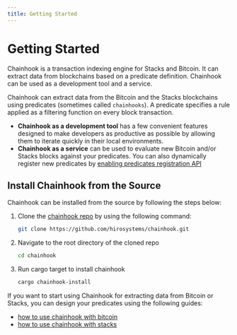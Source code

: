 ```yaml
---
title: Getting Started
---
```


# Getting Started

Chainhook is a transaction indexing engine for Stacks and Bitcoin. It can extract data from blockchains based on a predicate definition. Chainhook can be used as a development tool and a service.

Chainhook can extract data from the Bitcoin and the Stacks blockchains using predicates (sometimes called `chainhooks`). A predicate specifies a rule applied as a filtering function on every block transaction.

- **Chainhook as a development tool** has a few convenient features designed to make developers as productive as possible by allowing them to iterate quickly in their local environments.
- **Chainhook as a service** can be used to evaluate new Bitcoin and/or Stacks blocks against your predicates. You can also dynamically register new predicates by [enabling predicates registration API](./overview.md#then-that-predicate-design)

## Install Chainhook from the Source

Chainhook can be installed from the source by following the steps below:

1. Clone the [chainhook repo](https://github.com/hirosystems/chainhook/) by using the following command:

   ```bash
   git clone https://github.com/hirosystems/chainhook.git
   ```

2. Navigate to the root directory of the cloned repo

   ```bash
   cd chainhook
   ```

3. Run cargo target to install chainhook

    ```bash
    cargo chainhook-install
    ```

If you want to start using Chainhook for extracting data from Bitcoin or Stacks, you can design your predicates using the following guides:

- [how to use chainhook with bitcoin](./how-to-guides/how-to-use-chainhook-with-bitcoin.md)
- [how to use chainhook with stacks](./how-to-guides/how-to-use-chainhook-with-stacks.md)
